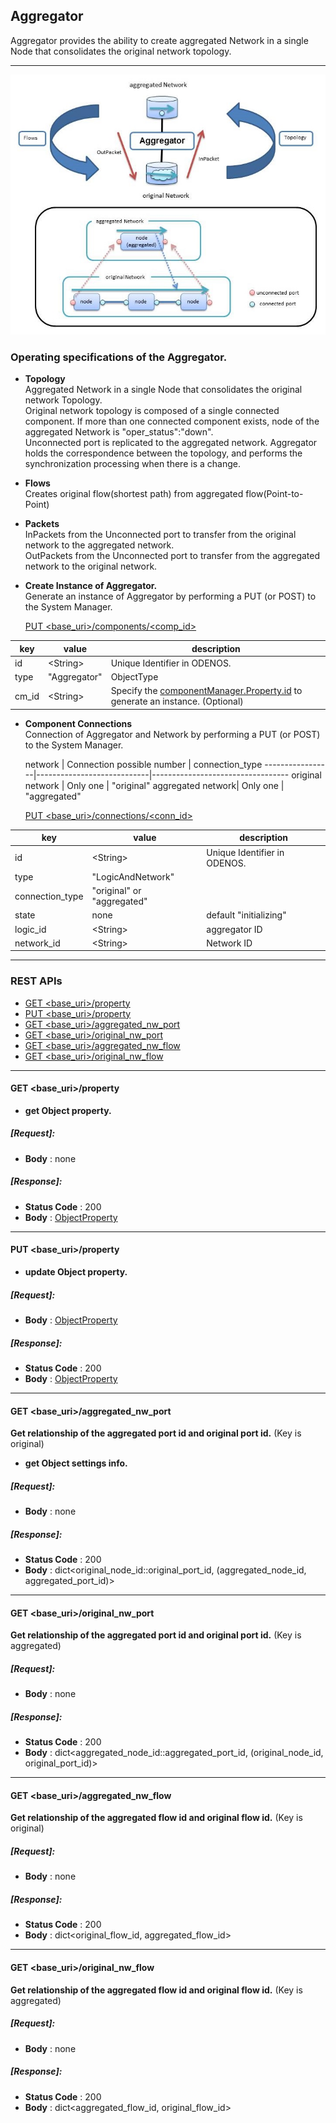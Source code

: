 ﻿
## Aggregator

Aggregator provides the ability to create aggregated Network in a single Node that consolidates the original network topology.

----

<img src="./images/Aggregator.jpg">

### Operating specifications of the Aggregator.

 * **Topology**  
 Aggregated Network in a single Node that consolidates the original network Topology.  
 Original network topology is composed of a single connected component.
 If more than one connected component exists, node of the  aggregated Network is "oper_status":"down".  
 Unconnected port is replicated to the aggregated network.
 Aggregator holds the correspondence between the topology, and performs the synchronization processing when there is a change.

 * **Flows**  
 Creates original flow(shortest path) from aggregated flow(Point-to-Point)   

 * **Packets**  
 InPackets from the Unconnected port to transfer from the original network to the aggregated network.  
 OutPackets from the Unconnected port to transfer from the aggregated network to the original network.  



* **Create Instance of Aggregator.**  
  Generate an instance of Aggregator by performing a PUT (or POST) to the System Manager.

  [PUT \<base_uri>/components/\<comp_id>](./SystemManager.md#PUTcomponents_id)

**key** | **value** | **description**                                   
--------|-----------|--------------
id      | \<String> |Unique Identifier in ODENOS.
type    | "Aggregator" |ObjectType
cm_id   | \<String> |Specify the [componentManager.Property.id](./DataClass.md#ObjectProperty) to generate an instance. (Optional)

* **Component Connections**  
  Connection of Aggregator and Network by performing a PUT (or POST) to the System Manager.

  network        | Connection possible number | connection_type 
-----------------|----------------------------|----------------------------------
original network | Only one                   | "original"
aggregated network| Only one                   | "aggregated"

  [PUT \<base_uri>/connections/\<conn_id>](./SystemManager.md#PUTconnections_id)

**key**          | **value**                  | **description**                                   
-----------------|----------------------------|---------------------------
id               | \<String>                  |Unique Identifier in ODENOS.    
type 　　 　     | "LogicAndNetwork"          |
connection_type  | "original" or  "aggregated"|                                                 
state            | none                       | default "initializing"
logic_id         | \<String>                  |aggregator ID                                 
network_id       | \<String>                  |Network ID                               


----

### REST APIs
  * [GET \<base_uri>/property](#GETproperty)
  * [PUT \<base_uri>/property](#PUTproperty)
  * [GET \<base_uri>/aggregated_nw_port](#GETaggregated_nw_port)
  * [GET \<base_uri>/original_nw_port](#GEToriginal_nw_port)
  * [GET \<base_uri>/aggregated_nw_flow](#GETaggregated_nw_flow)
  * [GET \<base_uri>/original_nw_flow](#GEToriginal_nw_flow)


----
#### <a name="GETproperty"> GET \<base_uri>/property</a>
  * **get Object property.**

##### [Request]:   
  * **Body** : none 

##### [Response]:
  * **Status Code** : 200
  * **Body** :  [ObjectProperty](./DataClass.md#ObjectProperty)
 
----
#### <a name="PUTproperty"> PUT \<base_uri>/property</a>
  * **update Object property.**

##### [Request]:   
  * **Body** :  [ObjectProperty](./DataClass.md#ObjectProperty)

##### [Response]:
  * **Status Code** : 200
  * **Body** :  [ObjectProperty](./DataClass.md#ObjectProperty)

----
#### <a name="GETaggregated_nw_port"> GET \<base_uri>/aggregated_nw_port</a>
**Get relationship of the aggregated port id and original port id.**
(Key is  original)

  * **get Object settings info.**

##### [Request]:   
  * **Body** : none 

##### [Response]:
  * **Status Code** : 200
  * **Body** : dict<original_node_id::original_port_id, (aggregated_node_id, aggregated_port_id)>

----
#### <a name="GEToriginal_nw_port">GET \<base_uri>/original_nw_port</a>
**Get relationship of the aggregated port id and original port id.**
(Key is aggregated)

##### [Request]:   
  * **Body** : none 

##### [Response]:
  * **Status Code** : 200
  * **Body** : dict<aggregated_node_id::aggregated_port_id, (original_node_id, original_port_id)>


----
#### <a name="GETaggregated_nw_flow">GET \<base_uri>/aggregated_nw_flow</a>
**Get relationship of the aggregated flow id and original flow id.**
(Key is  original)

##### [Request]:   
  * **Body** : none 

##### [Response]:
  * **Status Code** : 200
  * **Body** : dict<original_flow_id, aggregated_flow_id>

----
#### <a name="GEToriginal_nw_flow">GET \<base_uri>/original_nw_flow</a>
**Get relationship of the aggregated flow id and original flow id.**
(Key is  aggregated)

##### [Request]:   
  * **Body** : none 

##### [Response]:
  * **Status Code** : 200
  * **Body** : dict<aggregated_flow_id, original_flow_id>
